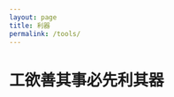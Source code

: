 ```yaml
---
layout: page
title: 利器
permalink: /tools/
---
```


<link rel="stylesheet" href="/assets/css/style.css">

# 工欲善其事必先利其器
